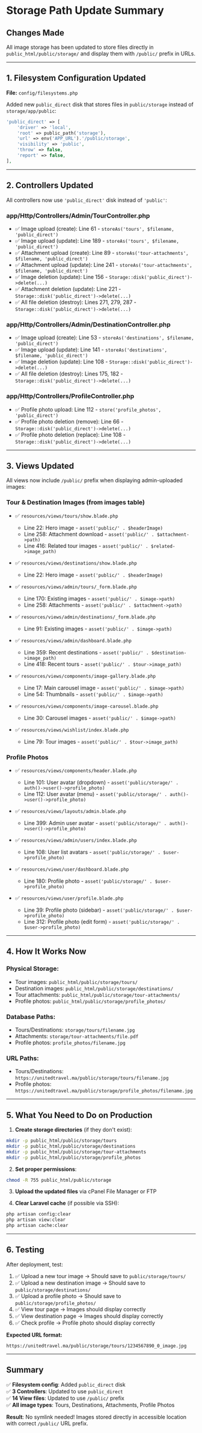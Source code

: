 # Storage Path Update Summary

## Changes Made

All image storage has been updated to store files directly in `public_html/public/storage/` and display them with `/public/` prefix in URLs.

---

## 1. Filesystem Configuration Updated

**File:** `config/filesystems.php`

Added new `public_direct` disk that stores files in `public/storage` instead of `storage/app/public`:

```php
'public_direct' => [
    'driver' => 'local',
    'root' => public_path('storage'),
    'url' => env('APP_URL').'/public/storage',
    'visibility' => 'public',
    'throw' => false,
    'report' => false,
],
```

---

## 2. Controllers Updated

All controllers now use `'public_direct'` disk instead of `'public'`:

### **app/Http/Controllers/Admin/TourController.php**
- ✅ Image upload (create): Line 61 - `storeAs('tours', $filename, 'public_direct')`
- ✅ Image upload (update): Line 189 - `storeAs('tours', $filename, 'public_direct')`
- ✅ Attachment upload (create): Line 89 - `storeAs('tour-attachments', $filename, 'public_direct')`
- ✅ Attachment upload (update): Line 241 - `storeAs('tour-attachments', $filename, 'public_direct')`
- ✅ Image deletion (update): Line 156 - `Storage::disk('public_direct')->delete(...)`
- ✅ Attachment deletion (update): Line 221 - `Storage::disk('public_direct')->delete(...)`
- ✅ All file deletion (destroy): Lines 271, 279, 287 - `Storage::disk('public_direct')->delete(...)`

### **app/Http/Controllers/Admin/DestinationController.php**
- ✅ Image upload (create): Line 53 - `storeAs('destinations', $filename, 'public_direct')`
- ✅ Image upload (update): Line 141 - `storeAs('destinations', $filename, 'public_direct')`
- ✅ Image deletion (update): Line 108 - `Storage::disk('public_direct')->delete(...)`
- ✅ All file deletion (destroy): Lines 175, 182 - `Storage::disk('public_direct')->delete(...)`

### **app/Http/Controllers/ProfileController.php**
- ✅ Profile photo upload: Line 112 - `store('profile_photos', 'public_direct')`
- ✅ Profile photo deletion (remove): Line 66 - `Storage::disk('public_direct')->delete(...)`
- ✅ Profile photo deletion (replace): Line 108 - `Storage::disk('public_direct')->delete(...)`

---

## 3. Views Updated

All views now include `/public/` prefix when displaying admin-uploaded images:

### **Tour & Destination Images (from images table)**

- ✅ `resources/views/tours/show.blade.php`
  - Line 22: Hero image - `asset('public/' . $headerImage)`
  - Line 258: Attachment download - `asset('public/' . $attachment->path)`
  - Line 416: Related tour images - `asset('public/' . $related->image_path)`

- ✅ `resources/views/destinations/show.blade.php`
  - Line 22: Hero image - `asset('public/' . $headerImage)`

- ✅ `resources/views/admin/tours/_form.blade.php`
  - Line 170: Existing images - `asset('public/' . $image->path)`
  - Line 258: Attachments - `asset('public/' . $attachment->path)`

- ✅ `resources/views/admin/destinations/_form.blade.php`
  - Line 91: Existing images - `asset('public/' . $image->path)`

- ✅ `resources/views/admin/dashboard.blade.php`
  - Line 359: Recent destinations - `asset('public/' . $destination->image_path)`
  - Line 418: Recent tours - `asset('public/' . $tour->image_path)`

- ✅ `resources/views/components/image-gallery.blade.php`
  - Line 17: Main carousel image - `asset('public/' . $image->path)`
  - Line 54: Thumbnails - `asset('public/' . $image->path)`

- ✅ `resources/views/components/image-carousel.blade.php`
  - Line 30: Carousel images - `asset('public/' . $image->path)`

- ✅ `resources/views/wishlist/index.blade.php`
  - Line 79: Tour images - `asset('public/' . $tour->image_path)`

### **Profile Photos**

- ✅ `resources/views/components/header.blade.php`
  - Line 101: User avatar (dropdown) - `asset('public/storage/' . auth()->user()->profile_photo)`
  - Line 112: User avatar (menu) - `asset('public/storage/' . auth()->user()->profile_photo)`

- ✅ `resources/views/layouts/admin.blade.php`
  - Line 399: Admin user avatar - `asset('public/storage/' . auth()->user()->profile_photo)`

- ✅ `resources/views/admin/users/index.blade.php`
  - Line 108: User list avatars - `asset('public/storage/' . $user->profile_photo)`

- ✅ `resources/views/user/dashboard.blade.php`
  - Line 180: Profile photo - `asset('public/storage/' . $user->profile_photo)`

- ✅ `resources/views/user/profile.blade.php`
  - Line 39: Profile photo (sidebar) - `asset('public/storage/' . $user->profile_photo)`
  - Line 312: Profile photo (edit form) - `asset('public/storage/' . $user->profile_photo)`

---

## 4. How It Works Now

### **Physical Storage:**
- Tour images: `public_html/public/storage/tours/`
- Destination images: `public_html/public/storage/destinations/`
- Tour attachments: `public_html/public/storage/tour-attachments/`
- Profile photos: `public_html/public/storage/profile_photos/`

### **Database Paths:**
- Tours/Destinations: `storage/tours/filename.jpg`
- Attachments: `storage/tour-attachments/file.pdf`
- Profile photos: `profile_photos/filename.jpg`

### **URL Paths:**
- Tours/Destinations: `https://unitedtravel.ma/public/storage/tours/filename.jpg`
- Profile photos: `https://unitedtravel.ma/public/storage/profile_photos/filename.jpg`

---

## 5. What You Need to Do on Production

1. **Create storage directories** (if they don't exist):
```bash
mkdir -p public_html/public/storage/tours
mkdir -p public_html/public/storage/destinations
mkdir -p public_html/public/storage/tour-attachments
mkdir -p public_html/public/storage/profile_photos
```

2. **Set proper permissions**:
```bash
chmod -R 755 public_html/public/storage
```

3. **Upload the updated files** via cPanel File Manager or FTP

4. **Clear Laravel cache** (if possible via SSH):
```bash
php artisan config:clear
php artisan view:clear
php artisan cache:clear
```

---

## 6. Testing

After deployment, test:

1. ✅ Upload a new tour image → Should save to `public/storage/tours/`
2. ✅ Upload a new destination image → Should save to `public/storage/destinations/`
3. ✅ Upload a profile photo → Should save to `public/storage/profile_photos/`
4. ✅ View tour page → Images should display correctly
5. ✅ View destination page → Images should display correctly
6. ✅ Check profile → Profile photo should display correctly

**Expected URL format:**
```
https://unitedtravel.ma/public/storage/tours/1234567890_0_image.jpg
```

---

## Summary

✅ **Filesystem config**: Added `public_direct` disk  
✅ **3 Controllers**: Updated to use `public_direct`  
✅ **14 View files**: Updated to use `/public/` prefix  
✅ **All image types**: Tours, Destinations, Attachments, Profile Photos  

**Result**: No symlink needed! Images stored directly in accessible location with correct `/public/` URL prefix.

